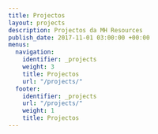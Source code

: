 ```yaml
---
title: Projectos
layout: projects
description: Projectos da MH Resources
publish_date: 2017-11-01 03:00:00 +00:00
menus:
  navigation:
    identifier: _projects
    weight: 3
    title: Projectos
    url: "/projects/"
  footer:
    identifier: _projects
    url: "/projects/"
    weight: 1
    title: Projectos
---
```

